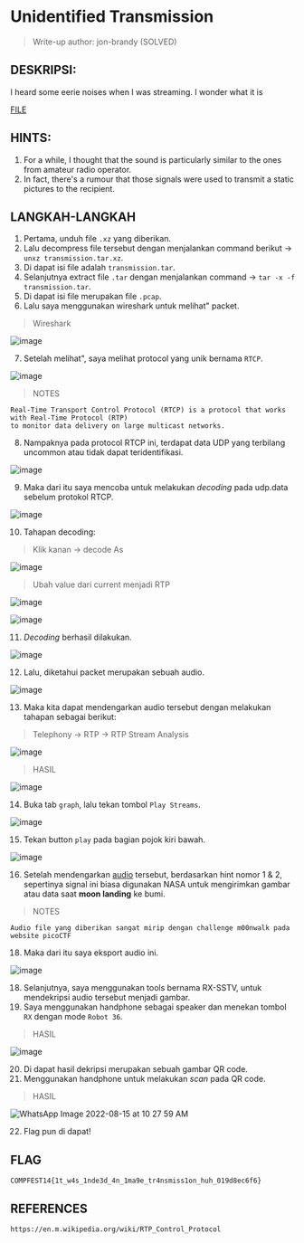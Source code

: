# Unidentified Transmission

> Write-up author: jon-brandy (SOLVED)

## DESKRIPSI:
I heard some eerie noises when I was streaming. I wonder what it is

[FILE](https://github.com/jon-brandy/COMPFEST14-BAY-WU/blob/6aff52a58eb10fc69f69ec63b1316c1a6ebbeea5/Asset/Forensics/Unidentified%20Transmission/transmission.tar.xz)

## HINTS:
1. For a while, I thought that the sound is particularly similar to the ones from amateur radio operator.
2. In fact, there's a rumour that those signals were used to transmit a static pictures to the recipient.
## LANGKAH-LANGKAH
1. Pertama, unduh file `.xz` yang diberikan.
2. Lalu decompress file tersebut dengan menjalankan command berikut -> `unxz transmission.tar.xz`.
3. Di dapat isi file adalah `transmission.tar`.
4. Selanjutnya extract file `.tar` dengan menjalankan command -> `tar -x -f transmission.tar`.
5. Di dapat isi file merupakan file `.pcap`.
6. Lalu saya menggunakan wireshark untuk melihat" packet.

> Wireshark

![image](https://user-images.githubusercontent.com/70703371/184568860-4f62f84d-9b5a-4a2e-9549-60897dbde1e0.png)

7. Setelah melihat", saya melihat protocol yang unik bernama `RTCP`.

![image](https://user-images.githubusercontent.com/70703371/184569017-6c2bb399-1a7d-4533-a4d7-e920cfae0466.png)


> NOTES

```
Real-Time Transport Control Protocol (RTCP) is a protocol that works with Real-Time Protocol (RTP) 
to monitor data delivery on large multicast networks.
```

8. Nampaknya pada protocol RTCP ini, terdapat data UDP yang terbilang uncommon atau tidak dapat teridentifikasi.

![image](https://user-images.githubusercontent.com/70703371/184569135-1b713bd3-d709-4fd2-9c73-81884d7595ce.png)

9. Maka dari itu saya mencoba untuk melakukan *decoding* pada udp.data sebelum protokol RTCP.

![image](https://user-images.githubusercontent.com/70703371/184569226-3033fef5-3ef4-4f31-913b-fd6b79bcaf81.png)

10. Tahapan decoding:

> Klik kanan -> decode As

![image](https://user-images.githubusercontent.com/70703371/184569269-1a4d5dc7-5a60-449e-9634-6d133eb436a1.png)

> Ubah value dari current menjadi RTP

![image](https://user-images.githubusercontent.com/70703371/184569310-97e29704-e957-4efa-bd97-7c3081718e36.png)

![image](https://user-images.githubusercontent.com/70703371/184569334-9a64640f-32dd-4b9b-aca8-2462509eafd2.png)

11. *Decoding* berhasil dilakukan.

![image](https://user-images.githubusercontent.com/70703371/184569384-c0a179cd-2627-42d2-93fe-5d1d37e3848b.png)

12. Lalu, diketahui packet merupakan sebuah audio.

![image](https://user-images.githubusercontent.com/70703371/184569428-ae7197fc-1d57-460e-b528-fa68d04d45dd.png)

13. Maka kita dapat mendengarkan audio tersebut dengan melakukan tahapan sebagai berikut:

> Telephony -> RTP -> RTP Stream Analysis

![image](https://user-images.githubusercontent.com/70703371/184569528-c898a7e7-c68b-420c-839c-251f2427ded5.png)

> HASIL

![image](https://user-images.githubusercontent.com/70703371/184569576-bbb6c3a1-e837-4153-b9f7-a98a4d08ea08.png)

14. Buka tab `graph`, lalu tekan tombol `Play Streams`.

![image](https://user-images.githubusercontent.com/70703371/184569625-bd7b494f-04d1-41ed-9592-ca633bd587d1.png)

15. Tekan button `play` pada bagian pojok kiri bawah.

![image](https://user-images.githubusercontent.com/70703371/184569657-61e1b0ce-1bc1-415d-b479-6dfe8bfb18a3.png)

16. Setelah mendengarkan [audio](https://github.com/jon-brandy/COMPFEST14-BAY-WU/blob/c92e130f45de3ee219bbbac7fcf5edf04b2ea129/Asset/Forensics/Unidentified%20Transmission/foren.wav) tersebut, berdasarkan hint nomor 1 & 2, sepertinya signal ini biasa digunakan NASA untuk mengirimkan gambar atau data saat **moon landing** ke bumi.

> NOTES

```
Audio file yang diberikan sangat mirip dengan challenge m00nwalk pada website picoCTF
```

18. Maka dari itu saya eksport audio ini.

![image](https://user-images.githubusercontent.com/70703371/184572031-b73634bd-c1fb-40b6-8c4c-8d2ef8571ad7.png)

18. Selanjutnya, saya menggunakan tools bernama RX-SSTV, untuk mendekripsi audio tersebut menjadi gambar.
19. Saya menggunakan handphone sebagai speaker dan menekan tombol `RX` dengan mode `Robot 36`.

> HASIL

![image](https://user-images.githubusercontent.com/70703371/184572159-1891e68d-abd6-4677-959a-bc566bf2eefd.png)

20. Di dapat hasil dekripsi merupakan sebuah gambar QR code.
21. Menggunakan handphone untuk melakukan *scan* pada QR code.

> HASIL

![WhatsApp Image 2022-08-15 at 10 27 59 AM](https://user-images.githubusercontent.com/70703371/184572297-6577f511-e262-4068-af51-10bb61e6b0e5.jpeg)

22. Flag pun di dapat!

## FLAG

```
COMPFEST14{1t_w4s_1nde3d_4n_1ma9e_tr4nsmiss1on_huh_019d8ec6f6}
```


## REFERENCES

```
https://en.m.wikipedia.org/wiki/RTP_Control_Protocol
```
